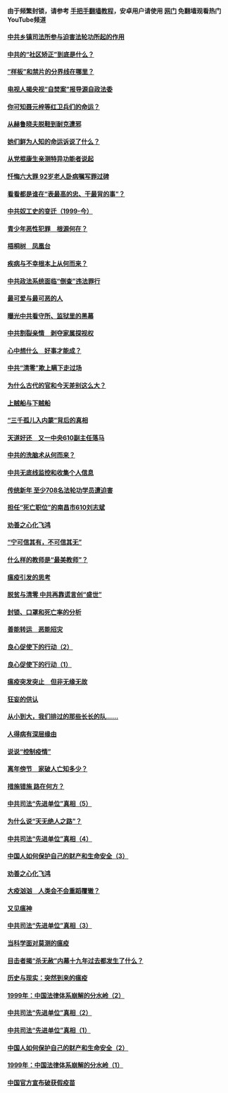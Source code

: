#### 由于频繁封锁，请参考 [手把手翻墙教程](https://github.com/gfw-breaker/guides/wiki/)，安卓用户请使用 [网门](https://github.com/gfw-breaker/nogfw/blob/master/dl.md?t=04100501) 免翻墙观看热门YouTube频道 

#### [中共乡镇司法所参与迫害法轮功所起的作用](../pages/19/423064.md?t=04100501) 

#### [中共的“社区矫正”到底是什么？](../pages/19/422870.md?t=04100501) 

#### [“样板”和禁片的分界线在哪里？](../pages/19/422704.md?t=04100501) 

#### [电视人揭央视“自焚案”报导源自政法委](../pages/19/422770.md?t=04100501) 

#### [你可知聂元梓等红卫兵们的命运？](../pages/19/422848.md?t=04100501) 

#### [从赫鲁晓夫脱鞋到耐克遭邪](../pages/19/422826.md?t=04100501) 

#### [她们鲜为人知的命运诉说了什么？](../pages/19/422754.md?t=04100501) 

#### [从党棍康生亲测特异功能者说起](../pages/19/422657.md?t=04100501) 

#### [忏悔六大罪 92岁老人卧病嘱写罪过碑](../pages/19/422750.md?t=04100501) 

#### [看看都是谁在“表最高的忠、干最背的事”？](../pages/19/422703.md?t=04100501) 

#### [中共奴工史的变迁（1999-今）](../pages/19/422656.md?t=04100501) 

#### [青少年恶性犯罪　根源何在？](../pages/19/422449.md?t=04100501) 

#### [梧桐树　凤凰台](../pages/19/422442.md?t=04100501) 

#### [疾病与不幸根本上从何而来？](../pages/19/422438.md?t=04100501) 

#### [中共政法系统面临“倒查”违法罪行](../pages/19/422497.md?t=04100501) 

#### [最可爱与最可恶的人](../pages/19/422448.md?t=04100501) 

#### [曝光中共看守所、监狱里的黑幕](../pages/19/422390.md?t=04100501) 

#### [中共割裂亲情　剥夺家属探视权](../pages/19/422364.md?t=04100501) 

#### [心中想什么　好事才能成？](../pages/19/422318.md?t=04100501) 

#### [中共“清零”欺上瞒下走过场](../pages/19/422306.md?t=04100501) 

#### [为什么古代的官和今天差别这么大？](../pages/19/422228.md?t=04100501) 

#### [上贼船与下贼船](../pages/19/422276.md?t=04100501) 

#### [“三千孤儿入内蒙”背后的真相](../pages/19/422229.md?t=04100501) 

#### [天道好还　又一中央610副主任落马](../pages/19/422155.md?t=04100501) 

#### [中共的洗脑术从何而来？](../pages/19/422154.md?t=04100501) 

#### [中共无底线监控和收集个人信息](../pages/19/422039.md?t=04100501) 

#### [传统新年 至少708名法轮功学员遭迫害](../pages/19/421946.md?t=04100501) 

#### [担任“死亡职位”的南昌市610刘志斌](../pages/19/421957.md?t=04100501) 

#### [劝善之心化飞鸿](../pages/19/421164.md?t=04100501) 

#### [“宁可信其有，不可信其无”](../pages/19/421691.md?t=04100501) 

#### [什么样的教师是“最美教师”？](../pages/19/421755.md?t=04100501) 

#### [瘟疫引发的思考](../pages/19/421594.md?t=04100501) 

#### [脱贫与清零 中共再靠谎言创“盛世”](../pages/19/421590.md?t=04100501) 

#### [封锁、口罩和死亡率的分析](../pages/19/421495.md?t=04100501) 

#### [善能转运　恶能招灾](../pages/19/421334.md?t=04100501) 

#### [良心促使下的行动（2）](../pages/19/421361.md?t=04100501) 

#### [良心促使下的行动（1）](../pages/19/421302.md?t=04100501) 

#### [瘟疫突发突止　但非无缘无故](../pages/19/421281.md?t=04100501) 

#### [狂妄的供认](../pages/19/421199.md?t=04100501) 

#### [从小到大，我们排过的那些长长的队……](../pages/19/421243.md?t=04100501) 

#### [人得病有深层缘由](../pages/19/420864.md?t=04100501) 

#### [说说“控制疫情”](../pages/19/420831.md?t=04100501) 

#### [离年傍节　家破人亡知多少？](../pages/19/420563.md?t=04100501) 

#### [措施错施  路在何方？](../pages/19/420076.md?t=04100501) 

#### [中共司法“先进单位”真相（5）](../pages/19/419453.md?t=04100501) 

#### [为什么说“天无绝人之路”？](../pages/19/419618.md?t=04100501) 

#### [中共司法“先进单位”真相（4）](../pages/19/419452.md?t=04100501) 

#### [中国人如何保护自己的财产和生命安全（3）](../pages/19/419405.md?t=04100501) 

#### [劝善之心化飞鸿](../pages/19/418758.md?t=04100501) 

#### [大疫汹汹　人类会不会重蹈覆辙？](../pages/19/419691.md?t=04100501) 

#### [又见瘟神](../pages/19/419225.md?t=04100501) 

#### [中共司法“先进单位”真相（3）](../pages/19/419451.md?t=04100501) 

#### [当科学面对莫测的瘟疫](../pages/19/419625.md?t=04100501) 

#### [目击者揭“杀无赦”内幕十九年过去都发生了什么？](../pages/19/419617.md?t=04100501) 

#### [历史与现实：突然到来的瘟疫](../pages/19/419619.md?t=04100501) 

#### [1999年：中国法律体系崩解的分水岭（2）](../pages/19/419455.md?t=04100501) 

#### [中共司法“先进单位”真相（2）](../pages/19/419450.md?t=04100501) 

#### [中共司法“先进单位”真相（1）](../pages/19/419449.md?t=04100501) 

#### [中国人如何保护自己的财产和生命安全（2）](../pages/19/419404.md?t=04100501) 

#### [1999年：中国法律体系崩解的分水岭（1）](../pages/19/419454.md?t=04100501) 

#### [中国官方宣布破获假疫苗](../pages/19/419504.md?t=04100501) 


